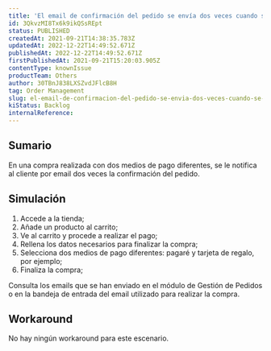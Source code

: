 ```yaml
---
title: 'El email de confirmación del pedido se envía dos veces cuando se utilizan dos medios de pago diferentes'
id: 3QkvzMI8Tx6k9ikQSsREpt
status: PUBLISHED
createdAt: 2021-09-21T14:38:35.783Z
updatedAt: 2022-12-22T14:49:52.671Z
publishedAt: 2022-12-22T14:49:52.671Z
firstPublishedAt: 2021-09-21T15:20:03.905Z
contentType: knownIssue
productTeam: Others
author: 30TBnJ838LXSZvdJFlcB8H
tag: Order Management
slug: el-email-de-confirmacion-del-pedido-se-envia-dos-veces-cuando-se-utilizan
kiStatus: Backlog
internalReference: 
---
```


## Sumario

En una compra realizada con dos medios de pago diferentes, se le notifica al cliente por email dos veces la confirmación del pedido.


## Simulación

1. Accede a la tienda;
2. Añade un producto al carrito;
3. Ve al carrito y procede a realizar el pago;
4. Rellena los datos necesarios para finalizar la compra;
5. Selecciona dos medios de pago diferentes: pagaré y tarjeta de regalo, por ejemplo;
6. Finaliza la compra;

Consulta los emails que se han enviado en el módulo de Gestión de Pedidos o en la bandeja de entrada del email utilizado para realizar la compra.


## Workaround

No hay ningún workaround para este escenario.



